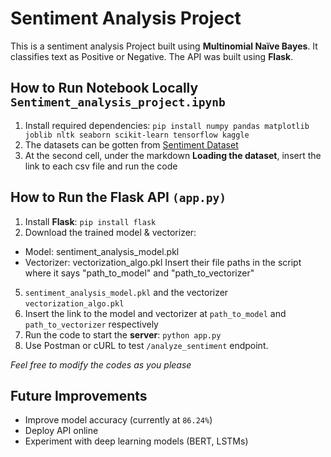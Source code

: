 # Sentiment Analysis Project

This is a sentiment analysis Project built using **Multinomial Naïve Bayes**. It classifies text as Positive or Negative. The API was built using **Flask**.

## How to Run Notebook Locally `Sentiment_analysis_project.ipynb`
1. Install required dependencies: `pip install numpy pandas matplotlib joblib nltk seaborn scikit-learn tensorflow kaggle`
2. The datasets can be gotten from  [Sentiment Dataset](https://drive.google.com/drive/folders/1Vs3IOhzfNxWzqoFqGInVuABOuEPn_MEk?usp=drive_link)
3. At the second cell, under the markdown **Loading the dataset**, insert the link to each csv file and run the code

## How to Run the Flask API `(app.py)`
1.  Install **Flask**: `pip install flask`
2.  Download the trained model & vectorizer:
- Model: sentiment_analysis_model.pkl
- Vectorizer: vectorization_algo.pkl
Insert their file paths in the script where it says "path_to_model" and "path_to_vectorizer"
5. `sentiment_analysis_model.pkl` and the vectorizer `vectorization_algo.pkl`
6.  Insert the link to the model and vectorizer at `path_to_model` and `path_to_vectorizer` respectively
7. Run the code to start the **server**: `python app.py`
8. Use Postman or cURL to test `/analyze_sentiment` endpoint.


_Feel free to modify the codes as you please_

## Future Improvements
- Improve model accuracy (currently at `86.24%`)
- Deploy API online
- Experiment with deep learning models (BERT, LSTMs)
